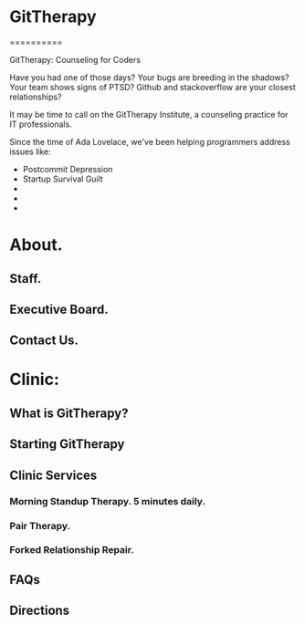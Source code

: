 # GitTherapy
==========

GitTherapy: Counseling for Coders

Have you had one of those days? Your bugs are breeding in the shadows? Your team shows signs of PTSD? Github and stackoverflow are your closest relationships? 

It may be time to call on the GitTherapy Institute, a counseling practice for IT professionals. 

Since the time of Ada Lovelace, we've been helping programmers address issues like: 
* Postcommit Depression
* Startup Survival Guilt
* 
* 
* 


# About. 
## Staff. 
## Executive Board. 
## Contact Us. 


# Clinic: 
## What is GitTherapy?
## Starting GitTherapy
## Clinic Services
### Morning Standup Therapy. 5 minutes daily. 
### Pair Therapy. 
### Forked Relationship Repair. 

## FAQs
## Directions


